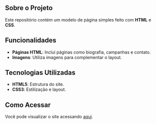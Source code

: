 ## Sobre o Projeto

Este repositório contém um modelo de página simples feito com **HTML** e **CSS**.

## Funcionalidades

- **Páginas HTML**: Inclui páginas como biografia, campanhas e contato.
- **Imagens**: Utiliza imagens para complementar o layout.

## Tecnologias Utilizadas

- **HTML5**: Estrutura do site.
- **CSS3**: Estilização e layout.

## Como Acessar

Você pode visualizar o site acessando [aqui](https://matheusfranca10.github.io/Modelo).
